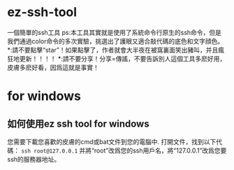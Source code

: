 # ez-ssh-tool
一個簡單的ssh工具
ps:本工具其實就是使用了系統命令行原生的ssh命令，但是我們通過color命令的多次實驗，挑選出了護眼又適合敲代碼的底色和文字顔色。
*:請不要點擊“star”！如果點擊了，作者就會大半夜在被窩裏面笑出豬叫，并且瘋狂地更新！！！！
*:請不要分享！分享=傳謠，不要告訴別人這個工具多麽好用，皮膚多麽好看，因爲這就是事實！
# for windows
## 如何使用ez ssh tool for windows
您需要下載您喜歡的皮膚的cmd或bat文件到您的電腦中.
打開文件，找到以下代碼：
`ssh root@127.0.0.1`
并將“root”改爲您的ssh用戶名，將“127.0.0.1”改爲您要ssh的服務器地址。
